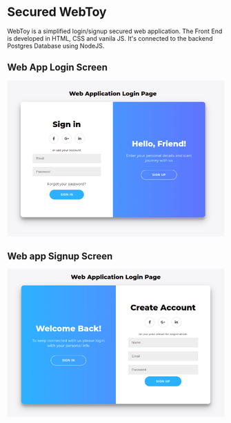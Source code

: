 # Secured WebToy

WebToy is a simplified login/signup secured web application. The Front End is developed in HTML, CSS and vanila JS. It's connected to the backend Postgres Database using NodeJS.

## Web App Login Screen
![](images/login.png)

## Web app Signup Screen
![](images/signup.png)
